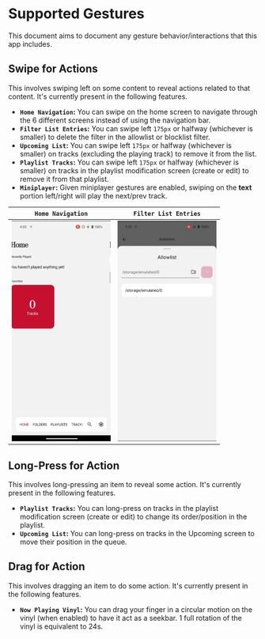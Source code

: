 # Supported Gestures

This document aims to document any gesture behavior/interactions that this app includes.

## Swipe for Actions

This involves swiping left on some content to reveal actions related to that content. It's currently present in the following features.

- **`Home Navigation`:** You can swipe on the home screen to navigate through the 6 different screens instead of using the navigation bar.
- **`Filter List Entries`:** You can swipe left `175px` or halfway (whichever is smaller) to delete the filter in the allowlist or blocklist filter.
- **`Upcoming List`:** You can swipe left `175px` or halfway (whichever is smaller) on tracks (excluding the playing track) to remove it from the list.
- **`Playlist Tracks`:** You can swipe left `175px` or halfway (whichever is smaller) on tracks in the playlist modification screen (create or edit) to remove it from that playlist.
- **`Miniplayer`:** Given miniplayer gestures are enabled, swiping on the **text** portion left/right will play the next/prev track.

<table>
  <thead>
    <tr>
      <th align="center"><code>Home Navigation</code></th>
      <th align="center"><code>Filter List Entries</code></th>
    </tr>
  </thead>
  <tbody>
    <tr>
      <td align="center">
        <img src="./assets/supported-gestures/home-gestures.gif" alt="Swipe gesture on home screen as a form of navigation." width="200" />
      </td>
      <td align="center">
        <img src="./assets/supported-gestures/filter-list-gestures.gif" alt="Swipe gesture on allowlist filter to reveal delete button." width="200" />
      </td>
    </tr>
  </tbody>
</table>

## Long-Press for Action

This involves long-pressing an item to reveal some action. It's currently present in the following features.

- **`Playlist Tracks`:** You can long-press on tracks in the playlist modification screen (create or edit) to change its order/position in the playlist.
- **`Upcoming List`:** You can long-press on tracks in the Upcoming screen to move their position in the queue.

## Drag for Action

This involves dragging an item to do some action. It's currently present in the following features.

- **`Now Playing Vinyl`:** You can drag your finger in a circular motion on the vinyl (when enabled) to have it act as a seekbar. 1 full rotation of the vinyl is equivalent to 24s.
